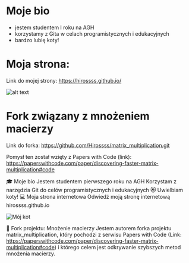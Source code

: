 # Moje bio
- jestem studentem I roku na AGH
- korzystamy z Gita w celach programistycznych i edukacyjnych
- bardzo lubię koty!

# Moja strona:
Link do mojej strony: https://hirossss.github.io/

![alt text](https://tueuropa.pl/uploads/articles_files/2021/11/05/6e7f9516-1948-d9e8-ca22-00007380aca5.jpg)

# Fork związany z mnożeniem macierzy
Link do forka: https://github.com/Hirossss/matrix_multiplication.git

Pomysł ten został wzięty z Papers with Code (link): 
https://paperswithcode.com/paper/discovering-faster-matrix-multiplication#code 

:mortar_board: Moje bio
Jestem studentem pierwszego roku na AGH
Korzystam z narzędzia Git do celów programistycznych i edukacyjnych
:heart_eyes_cat: Uwielbiam koty!
:computer: Moja strona internetowa
Odwiedź moją stronę internetową hirossss.github.io

![Mój kot](https://tueuropa.pl/uploads/articles_files/2021/11/05/6e7f9516-1948-d9e8-ca22-00007380aca5.jpg)

:wrench: Fork projektu: Mnożenie macierzy
Jestem autorem forka projektu matrix_multiplication, który pochodzi z serwisu Papers with Code (Link: https://paperswithcode.com/paper/discovering-faster-matrix-multiplication#code) i którego celem jest odkrywanie szybszych metod mnożenia macierzy.
